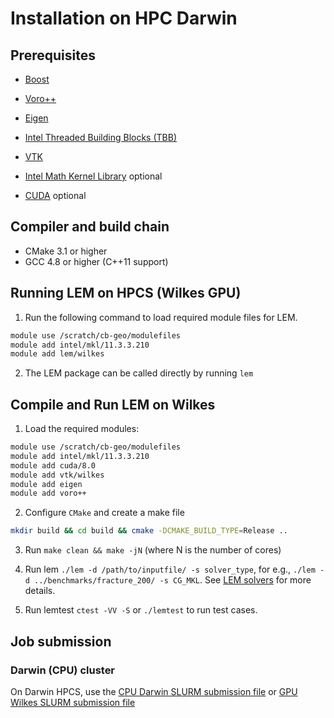 # Installation on HPC Darwin
## Prerequisites
* [Boost](http://www.boost.org/)
* [Voro++](http://math.lbl.gov/voro++/)
* [Eigen](http://eigen.tuxfamily.org/)
* [Intel Threaded Building Blocks (TBB)](https://www.threadingbuildingblocks.org/)
* [VTK](http://www.vtk.org/)

* [Intel Math Kernel Library](https://software.intel.com/en-us/intel-mkl/) optional
* [CUDA](https://www.nvidia.com/object/cuda_home_new.html) optional

## Compiler and build chain
* CMake 3.1 or higher
* GCC 4.8 or higher (C++11 support)

## Running LEM on HPCS (Wilkes GPU)

1. Run the following command to load required module files for LEM.

```bash
module use /scratch/cb-geo/modulefiles
module add intel/mkl/11.3.3.210
module add lem/wilkes
```

2. The LEM package can be called directly by running `lem` 

## Compile and Run LEM on Wilkes

1. Load the required modules:

```bash
module use /scratch/cb-geo/modulefiles
module add intel/mkl/11.3.3.210
module add cuda/8.0
module add vtk/wilkes
module add eigen
module add voro++
```

2. Configure `CMake` and create a make file

```bash
mkdir build && cd build && cmake -DCMAKE_BUILD_TYPE=Release ..
```

3. Run `make clean && make -jN` (where N is the number of cores)

3. Run lem `./lem -d /path/to/inputfile/ -s solver_type`, for e.g., `./lem -d ../benchmarks/fracture_200/ -s CG_MKL`. See [LEM solvers](../solvers/solvers.md) for more details.

4. Run lemtest `ctest -VV -S` or `./lemtest` to run test cases.

## Job submission
### Darwin (CPU) cluster
On Darwin HPCS, use the [CPU Darwin SLURM submission file](https://raw.githubusercontent.com/cb-geo/hpc-scripts/master/lem.txt) or [GPU Wilkes SLURM submission file](https://raw.githubusercontent.com/cb-geo/hpc-scripts/master/lem_gpu.txt)

